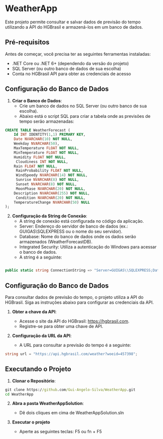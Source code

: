 # WeatherApp

Este projeto permite consultar e salvar dados de previsão do tempo utilizando a API do HGBrasil e armazená-los em um banco de dados.

## Pré-requisitos

Antes de começar, você precisa ter as seguintes ferramentas instaladas:

- .NET Core ou .NET 6+ (dependendo da versão do projeto)
- SQL Server (ou outro banco de dados de sua escolha)
- Conta no HGBrasil API para obter as credenciais de acesso

## Configuração do Banco de Dados

1. **Criar o Banco de Dados**:
   - Crie um banco de dados no SQL Server (ou outro banco de sua escolha).
   - Abaixo está o script SQL para criar a tabela onde as previsões de tempo serão armazenadas:

```sql
CREATE TABLE WeatherForecast (
    Id INT IDENTITY(1,1) PRIMARY KEY,
    Date NVARCHAR(10) NOT NULL,
    Weekday NVARCHAR(50),
    MaxTemperature FLOAT NOT NULL,
    MinTemperature FLOAT NOT NULL,
    Humidity FLOAT NOT NULL,
	 Cloudiness INT NOT NULL,
    Rain FLOAT NOT NULL,
	 RainProbability FLOAT NOT NULL,
	 WindSpeedy NVARCHAR(14) NOT NULL,
	 Sunrise NVARCHAR(8) NOT NULL,
	 Sunset NVARCHAR(8) NOT NULL,
	 MoonPhase NVARCHAR(20) NOT NULL,
    Description NVARCHAR(255) NOT NULL,
	 Condition NVARCHAR(20) NOT NULL,
    TemperatureChange NVARCHAR(50) NULL
);
```

2. **Configuração da String de Conexão**:
   - A string de conexão está configurada no código da aplicação.
   - Server: Endereço do servidor de banco de dados (ex.: GUIGAS\\SQLEXPRESS ou o nome do seu servidor).
   - Database: Nome do banco de dados onde os dados serão armazenados (WeatherForecastDB).
   - Integrated Security: Utiliza a autenticação do Windows para acessar o banco de dados.
   - A string é a seguinte:
```c#

public static string ConnectionString => "Server=GUIGAS\\SQLEXPRESS;Database=WeatherForecastDB;Integrated Security=True;";
```

## Configuração do Banco de Dados

Para consultar dados de previsão do tempo, o projeto utiliza a API do HGBrasil. Siga as instruções abaixo para configurar as credenciais da API.

1. **Obter a chave da API**:
   - Acesse o site da API do HGBrasil: https://hgbrasil.com.
   - Registre-se para obter uma chave de API.

2. **Configuração da URL da API**:
   - A URL para consultar a previsão do tempo é a seguinte:

```c#
string url = "https://api.hgbrasil.com/weather?woeid=457398";
```

## Executando o Projeto

1. **Clonar o Repositório**:

```cmd
git clone https://github.com/Gui-Angelo-Silva/WeatherApp.git
cd WeatherApp
```

2. **Abra a pasta WeatherAppSolution**:
   - Dê dois cliques em cima de WeatherAppSolution.sln
  
3. **Executar o projeto**
   - Aperte as seguintes teclas: F5 ou fn + F5
